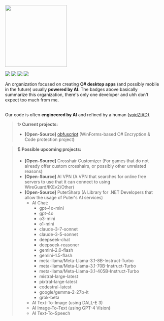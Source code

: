 <img src="https://github.com/user-attachments/assets/26a93cad-0229-497a-becf-44c0eeab02c3" alt="" width="200"/>

![](https://forthebadge.com/images/badges/you-didnt-ask-for-this.svg) ![](https://forthebadge.com/images/badges/it-works-no-idea-why.svg) ![](https://forthebadge.com/images/badges/approved-by-my-mom.svg) ![](https://forthebadge.com/images/badges/code-written-by-chatgpt-ai-ftw.svg)

An organization focused on creating **C# desktop apps** (and possibly mobile in the future) usually **powered by AI**. The badges above basically summarize this organization, there's only one developer and uhh don't expect too much from me.
<br>
<br>

Our code is often **engineered by AI** and refined by a human ([voidZiAD](https://github.com/voidZiAD)).

> **✨ Current projects:**
> 
> - **[Open-Source]** [obfuscript](https://github.com/mixrifyAI/obfuscript) (WinForms-based C# Encryption & Code protection project)

> **🔃 Possible upcoming projects:**
>
> - **[Open-Source]** Crosshair Customizer (For games that do not already offer custom crosshairs, or possibly other unrelated reasons)
> - **[Open-Source]** AI VPN (A VPN that searches for online free servers to use that it can connect to using WireGuard/IKEv2/Other)
> - **[Open-Source]** PuterSharp (A Library for .NET Developers that allow the usage of Puter's AI services)
>   - AI Chat:
>     - gpt-4o-mini
>     - gpt-4o
>     - o3-mini
>     - o1-mini
>     - claude-3-7-sonnet
>     - claude-3-5-sonnet
>     - deepseek-chat
>     - deepseek-reasoner
>     - gemini-2.0-flash
>     - gemini-1.5-flash
>     - meta-llama/Meta-Llama-3.1-8B-Instruct-Turbo
>     - meta-llama/Meta-Llama-3.1-70B-Instruct-Turbo
>     - meta-llama/Meta-Llama-3.1-405B-Instruct-Turbo
>     - mistral-large-latest
>     - pixtral-large-latest
>     - codestral-latest
>     - google/gemma-2-27b-it
>     - grok-beta
>   - AI Text-To-Image (using DALL-E 3)
>   - AI Image-To-Text (using GPT-4 Vision)
>   - AI Text-To-Speech
